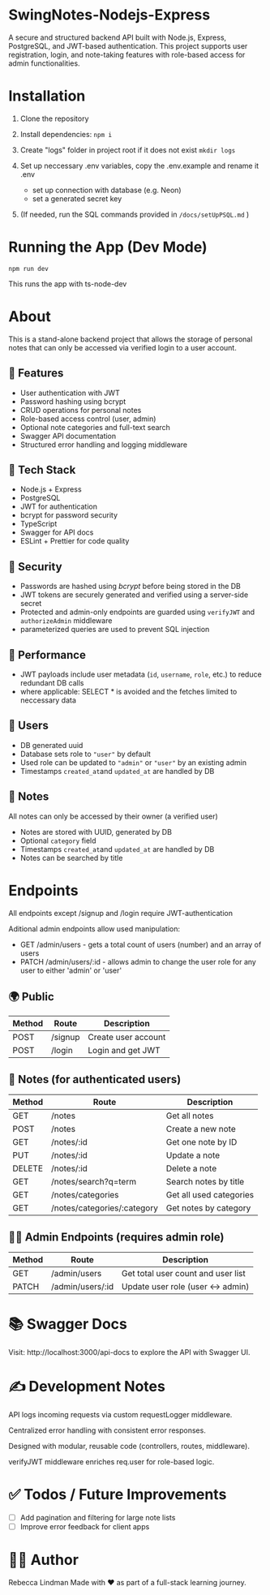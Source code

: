 # SwingNotes-Nodejs-Express
A secure and structured backend API built with Node.js, Express, PostgreSQL, and JWT-based authentication. This project supports user registration, login, and note-taking features with role-based access for admin functionalities.


# Installation 
1. Clone the repository

2. Install dependencies:
``npm i``
3. Create "logs" folder in project root if it does not exist
``mkdir logs``
4. Set up neccessary .env variables, copy the .env.example and rename it .env
    - set up connection with database (e.g. Neon)
    - set a generated secret key
5. (If needed, run the SQL commands provided in ``/docs/setUpPSQL.md`` )

# Running the App (Dev Mode)

``npm run dev``

This runs the app with ts-node-dev


# About
This is a stand-alone backend project that allows the storage of personal notes that can only be accessed via verified login to a user account.

## 🚀 Features
* User authentication with JWT
* Password hashing using bcrypt
* CRUD operations for personal notes
* Role-based access control (user, admin)
* Optional note categories and full-text search
* Swagger API documentation
* Structured error handling and logging middleware

## 🧰 Tech Stack
* Node.js + Express
* PostgreSQL
* JWT for authentication
* bcrypt for password security
* TypeScript
* Swagger for API docs
* ESLint + Prettier for code quality

## 🔐 Security
- Passwords are hashed using *bcrypt* before being stored in the DB
- JWT tokens are securely generated and verified using a server-side secret
- Protected and admin-only endpoints are guarded using ``verifyJWT`` and ``authorizeAdmin`` middleware
- parameterized queries are used to prevent SQL injection

## 🔋 Performance
- JWT payloads include user metadata (``id``, ``username``, ``role``, etc.) to reduce redundant DB calls
- where applicable: SELECT * is avoided and the fetches limited to neccessary data

## 👤 Users 
- DB generated uuid
- Database sets role to ``"user"`` by default 
- Used role can be updated to ``"admin"`` or ``"user"`` by an existing admin
- Timestamps ``created_at``and ``updated_at`` are handled by DB


## 📝 Notes
All notes can only be accessed by their owner (a verified user)
- Notes are stored with UUID, generated by DB
- Optional ``category`` field
- Timestamps ``created_at``and ``updated_at`` are handled by DB
- Notes can be searched by title

# Endpoints 
All endpoints except /signup and /login require JWT-authentication

Aditional admin endpoints allow used manipulation:
- GET /admin/users - gets a total count of users (number) and an array of users
- PATCH /admin/users/:id - allows admin to change the user role for any user to either 'admin' or 'user'

## 🌍 Public
| Method | Route  | Description          |
|--------|--------|----------------------|
| POST   | /signup | Create user account  |
| POST   | /login  | Login and get JWT    |

## 📝 Notes (for authenticated users)
| Method | Route                         | Description               |
|--------|-------------------------------|---------------------------|
| GET    | /notes                        | Get all notes             |
| POST   | /notes                        | Create a new note         |
| GET    | /notes/:id                    | Get one note by ID        |
| PUT    | /notes/:id                    | Update a note             |
| DELETE | /notes/:id                    | Delete a note             |
| GET    | /notes/search?q=term          | Search notes by title     |
| GET    | /notes/categories             | Get all used categories   |
| GET    | /notes/categories/:category   | Get notes by category     |


## 🧑‍💼 Admin Endpoints (requires admin role)
| Method | Route                         | Description               |
|--------|-------------------------------|---------------------------|
| GET    | /admin/users                  | Get total user count and user list |
| PATCH  | /admin/users/:id              | Update user role (user ↔ admin) |

# 📚 Swagger Docs
Visit: http://localhost:3000/api-docs to explore the API with Swagger UI.

# ✍️ Development Notes
API logs incoming requests via custom requestLogger middleware.

Centralized error handling with consistent error responses.

Designed with modular, reusable code (controllers, routes, middleware).

verifyJWT middleware enriches req.user for role-based logic.

# ✅ Todos / Future Improvements
- [ ] Add pagination and filtering for large note lists
- [ ] Improve error feedback for client apps

# 🧑‍💻 Author
Rebecca Lindman
Made with ❤️ as part of a full-stack learning journey.
